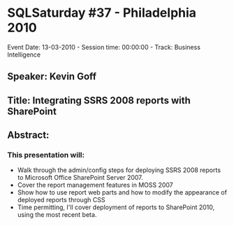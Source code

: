 # SQLSaturday #37 - Philadelphia 2010
Event Date: 13-03-2010 - Session time: 00:00:00 - Track: Business Intelligence
## Speaker: Kevin Goff
## Title: Integrating SSRS 2008 reports with SharePoint 
## Abstract:
### This presentation will: 
- Walk through the admin/config steps for deploying SSRS 2008 reports to Microsoft Office SharePoint Server 2007.  
- Cover the report management features in MOSS 2007
- Show how to use report web parts and how to modify the appearance of deployed reports through CSS
- Time permitting, I'll cover deployment of reports to SharePoint 2010, using the most recent beta.

